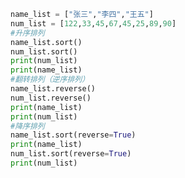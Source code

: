 
<BlogInfo id="975" title="4.列表排序" author="白日梦想猿" pv=0 read_times=0 pre_cost_time="0分16秒" category="高级变量类型" tag_list="['高级变量类型']" create_time="2020.02.10 12:50:49" update_time="2020.02.10 13:02:54" />

```python
name_list = ["张三","李四","王五"]
num_list = [122,33,45,67,45,25,89,90]
#升序排列
name_list.sort()
num_list.sort()
print(num_list)
print(name_list)
#翻转排列（逆序排列）
name_list.reverse()
num_list.reverse()
print(name_list)
print(num_list)
#降序排列
name_list.sort(reverse=True)
print(name_list)
num_list.sort(reverse=True)
print(num_list)


```
